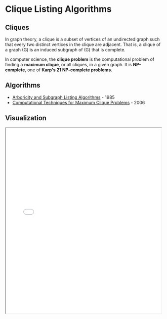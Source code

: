 # Clique Listing Algorithms

## Cliques

In graph theory, a clique is a subset of vertices of an undirected graph such that every two distinct vertices in the clique are adjacent. That is, a clique of a graph \(G\) is an induced subgraph of \(G\) that is complete.

In computer science, the **clique problem** is the computational problem of finding a **maximum clique**, or all cliques, in a given graph. It is **NP-complete**, one of **Karp's 21 NP-complete problems**.

## Algorithms

-   [Arboricity and Subgraph Listing Algorithms](arboricity.md) - 1985
-   [Computational Techniques for Maximum Clique Problems](tomita.md) - 2006

## Visualization

<iframe src="./clique_animation.html" width="100%" height="600px"></iframe>
